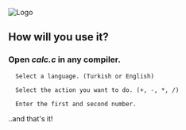 
![Logo](https://media.discordapp.net/attachments/805215281865162753/1092234801647452270/C.png?width=708&height=146)

## How will you use it?

### Open *calc.c* in any compiler.

```http
  Select a language. (Turkish or English)
```

```http
  Select the action you want to do. (+, -, *, /)
```

```http
  Enter the first and second number.
```

..and that's it!
  

